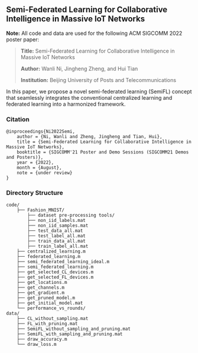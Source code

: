 ## Semi-Federated Learning for Collaborative Intelligence in Massive IoT Networks

**Note:** All code and data are used for the following ACM SIGCOMM 2022 poster paper:
> **Title:** Semi-Federated Learning for Collaborative Intelligence in Massive IoT Networks
>
> **Author:** Wanli Ni, Jingheng Zheng, and Hui Tian
>
> **Institution:**  Beijing University of Posts and Telecommunications

In this paper, we propose a novel semi-federated learning (SemiFL) concept that seamlessly integrates the conventional centralized learning and federated learning into a harmonized framework.

### Citation

```
@inproceedings{Ni2022Semi,
    author = {Ni, Wanli and Zheng, Jingheng and Tian, Hui},
    title = {Semi-Federated Learning for Collaborative Intelligence in Massive IoT Networks},
    booktitle = {SIGCOMM'21 Poster and Demo Sessions (SIGCOMM21 Demos and Posters)},
    year = {2022},
    month = {August},
    note = {under review}
}
```

### Directory Structure

```
code/
	├── Fashion_MNIST/
		├── dataset pre-processing tools/
		├── non_iid_labels.mat
		├── non_iid_samples.mat
		├── test_data_all.mat
		├── test_label_all.mat
		├── train_data_all.mat
		├── train_label_all.mat
	├── centralized_learning.m
	├── federated_learning.m
	├── semi_federated_learning_ideal.m
	├── semi_federated_learning.m
	├── get_selected_CL_devices.m
	├── get_selected_FL_devices.m
	├── get_locations.m
	├── get_channels.m
	├── get_gradient.m
	├── get_pruned_model.m
	├── get_initial_model.mat
	└── performance_vs_rounds/
data/
	├── CL_without_sampling.mat
	├── FL_with_pruning.mat
	├── SemiFL_without_sampling_and_pruning.mat
	├── SemiFL_with_sampling_and_pruning.mat
	├── draw_accuracy.m
	└── draw_loss.m	
```
